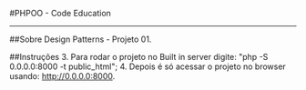 #PHPOO - Code Education
***

##Sobre
Design Patterns - Projeto 01.

##Instruções
3. Para rodar o projeto no Built in server digite: "php -S 0.0.0.0:8000 -t public_html";
4. Depois é só acessar o projeto no browser usando: http://0.0.0.0:8000.